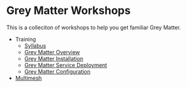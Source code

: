 # Grey Matter Workshops

This is a colleciton of workshops to help you get familiar Grey Matter.

- Training
  - [Syllabus](training/0.%20Syllabus.md)
  - [Grey Matter Overview](training/1.%20Grey%20Matter%20Overview.md)
  - [Grey Matter Installation](training/2.%20Grey%20Matter%20Installation/Grey%20Matter%20Installation%20Training.md)
  - [Grey Matter Service Deployment](training/3.%20Grey%20Matter%20Service%20Deployment/Grey%20Matter%20Service%20Deployment%20Training.md)
  - [Grey Matter Configuration](training/4.%20Grey%20Matter%20Configuration/Grey%20Matter%20Configuration%20Training.md)
- [Multimesh](multimesh/README.md)
